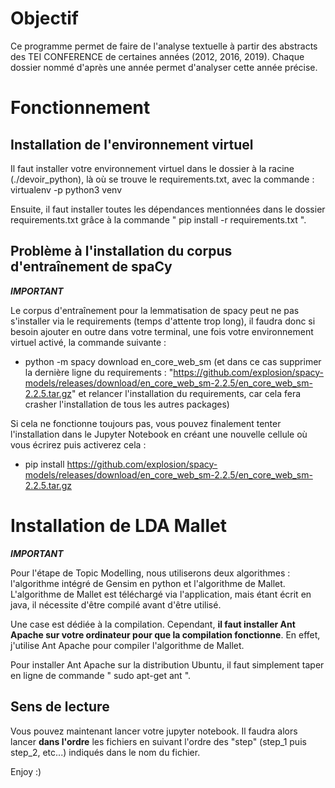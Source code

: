 # Objectif #

Ce programme permet de faire de l'analyse textuelle à partir des abstracts des TEI CONFERENCE de certaines années (2012, 2016, 2019). Chaque dossier nommé d'après une année permet d'analyser cette année précise.

# Fonctionnement #

## Installation de l'environnement virtuel ##

Il faut installer votre environnement virtuel dans le dossier à la racine (./devoir_python), là où se trouve le requirements.txt, avec la commande :  virtualenv -p python3 venv 

Ensuite, il faut installer toutes les dépendances mentionnées dans le dossier requirements.txt grâce à la commande " pip install -r requirements.txt ".

## Problème à l'installation du corpus d'entraînement de spaCy ##

***IMPORTANT***

Le corpus d'entraînement pour la lemmatisation de spacy peut ne pas s'installer via le requirements (temps d'attente trop long), il faudra donc si besoin ajouter en outre dans votre terminal, une fois votre environnement virtuel activé, la commande suivante :
- python -m spacy download en_core_web_sm
(et dans ce cas supprimer la dernière ligne du requirements : "https://github.com/explosion/spacy-models/releases/download/en_core_web_sm-2.2.5/en_core_web_sm-2.2.5.tar.gz" et relancer l'installation du requirements, car cela fera crasher l'installation de tous les autres packages)

Si cela ne fonctionne toujours pas, vous pouvez finalement tenter l'installation dans le Jupyter Notebook en créant une nouvelle cellule où vous écrirez puis activerez cela :
- pip install https://github.com/explosion/spacy-models/releases/download/en_core_web_sm-2.2.5/en_core_web_sm-2.2.5.tar.gz

# Installation de LDA Mallet #

***IMPORTANT***

Pour l'étape de Topic Modelling, nous utiliserons deux algorithmes : l'algorithme intégré de Gensim en python et l'algorithme de Mallet. L'algorithme de Mallet est téléchargé via l'application, mais étant écrit en java, il nécessite d'être compilé avant d'être utilisé.

Une case est dédiée à la compilation. Cependant, **il faut installer Ant Apache sur votre ordinateur pour que la compilation fonctionne**. En effet, j'utilise Ant Apache pour compiler l'algorithme de Mallet.

Pour installer Ant Apache sur la distribution Ubuntu, il faut simplement taper en ligne de commande " sudo apt-get ant ".


## Sens de lecture ##

Vous pouvez maintenant lancer votre jupyter notebook. Il faudra alors lancer **dans l'ordre** les fichiers en suivant l'ordre des "step" (step_1 puis step_2, etc...) indiqués dans le nom du fichier.



Enjoy :) 

